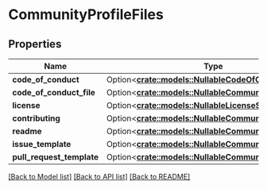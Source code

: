 # CommunityProfileFiles

## Properties

Name | Type | Description | Notes
------------ | ------------- | ------------- | -------------
**code_of_conduct** | Option<[**crate::models::NullableCodeOfConductSimple**](nullable-code-of-conduct-simple.md)> |  | 
**code_of_conduct_file** | Option<[**crate::models::NullableCommunityHealthFile**](nullable-community-health-file.md)> |  | 
**license** | Option<[**crate::models::NullableLicenseSimple**](nullable-license-simple.md)> |  | 
**contributing** | Option<[**crate::models::NullableCommunityHealthFile**](nullable-community-health-file.md)> |  | 
**readme** | Option<[**crate::models::NullableCommunityHealthFile**](nullable-community-health-file.md)> |  | 
**issue_template** | Option<[**crate::models::NullableCommunityHealthFile**](nullable-community-health-file.md)> |  | 
**pull_request_template** | Option<[**crate::models::NullableCommunityHealthFile**](nullable-community-health-file.md)> |  | 

[[Back to Model list]](../README.md#documentation-for-models) [[Back to API list]](../README.md#documentation-for-api-endpoints) [[Back to README]](../README.md)


